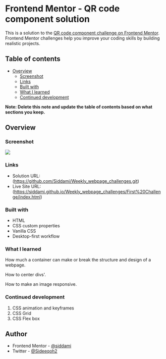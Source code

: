 # Frontend Mentor - QR code component solution

This is a solution to the [QR code component challenge on Frontend Mentor](https://www.frontendmentor.io/challenges/qr-code-component-iux_sIO_H). Frontend Mentor challenges help you improve your coding skills by building realistic projects. 

## Table of contents

- [Overview](#overview)
  - [Screenshot](#screenshot)
  - [Links](#links)
  - [Built with](#built-with)
  - [What I learned](#what-i-learned)
  - [Continued development](#continued-development)
 

**Note: Delete this note and update the table of contents based on what sections you keep.**

## Overview

### Screenshot
<img src="./screenshot.jpg">

### Links
- Solution URL: (https://github.com/Siddami/Weekly_webpage_challenges.git) 
- Live Site URL: (https://siddami.github.io/Weekly_webpage_challenges/First%20Challenge/index.html)

### Built with
- HTML
- CSS custom properties
- Vanilla CSS
- Desktop-first workflow

### What I learned
How much a container can make or break the structure and design of a webpage.

How to center divs'.

How to make an image responsive.

### Continued development
1. CSS animation and keyframes
2. CSS Grid
3. CSS Flex box

## Author
- Frontend Mentor - [@siddami](https://www.frontendmentor.io/profile/siddami)
- Twitter - [@Sideeqoh2](https://www.twitter.com/Sideeqoh2)

